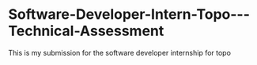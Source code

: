 # Software-Developer-Intern-Topo---Technical-Assessment
This is my submission for the software developer internship for topo
